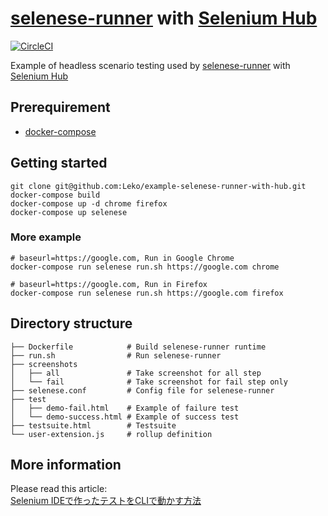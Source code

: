 # [selenese-runner](https://github.com/vmi/selenese-runner-java) with [Selenium Hub](https://hub.docker.com/r/selenium/hub/)
[![CircleCI](https://circleci.com/gh/Leko/example-selenese-runner-with-hub/tree/master.svg?style=svg)](https://circleci.com/gh/Leko/example-selenese-runner-with-hub/tree/master)

Example of headless scenario testing used by [selenese-runner](https://github.com/vmi/selenese-runner-java) with [Selenium Hub](https://hub.docker.com/r/selenium/hub/)

## Prerequirement
- [docker-compose](https://docs.docker.com/compose/install/)

## Getting started

```
git clone git@github.com:Leko/example-selenese-runner-with-hub.git
docker-compose build
docker-compose up -d chrome firefox
docker-compose up selenese
```

### More example
```
# baseurl=https://google.com, Run in Google Chrome
docker-compose run selenese run.sh https://google.com chrome

# baseurl=https://google.com, Run in Firefox
docker-compose run selenese run.sh https://google.com firefox
```

## Directory structure
```
├── Dockerfile            # Build selenese-runner runtime
├── run.sh                # Run selenese-runner
├── screenshots
│   ├── all               # Take screenshot for all step
│   └── fail              # Take screenshot for fail step only
├── selenese.conf         # Config file for selenese-runner
├── test
│   ├── demo-fail.html    # Example of failure test
│   └── demo-success.html # Example of success test
├── testsuite.html        # Testsuite
└── user-extension.js     # rollup definition
```

## More information

Please read this article:  
[Selenium IDEで作ったテストをCLIで動かす方法](http://leko.jp/archives/908)
